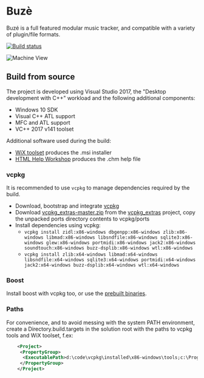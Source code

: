 # Buzè

Buzé is a full featured modular music tracker, and compatible with a variety of plugin/file formats.

[![Build status](https://ci.appveyor.com/api/projects/status/6din3gg3skaw9ate/branch/master?svg=true)](https://ci.appveyor.com/project/clvn/buze/branch/master) 

![Machine View](https://batman.no/buze/assets/buze-plugins.png)

## Build from source

The project is developed using Visual Studio 2017, the "Desktop development with C++" workload and the following additional components:

- Windows 10 SDK
- Visual C++ ATL support
- MFC and ATL support
- VC++ 2017 v141 toolset

Additional software used during the build:

- [WiX toolset](http://wixtoolset.org/) produces the .msi installer
- [HTML Help Workshop](http://www.microsoft.com/downloads/details.aspx?FamilyID=00535334-c8a6-452f-9aa0-d597d16580cc) produces the .chm help file

### vcpkg

It is recommended to use `vcpkg` to manage dependencies required by the build.

- Download, bootstrap and integrate [vcpkg](https://github.com/Microsoft/vcpkg)
- Download [vcpkg_extras-master.zip](https://github.com/clvn/vcpkg_extras/archive/master.zip) from the [vcpkg_extras](https://github.com/clvn/vcpkg_extras) project, copy the unpacked ports directory contents to vcpkg/ports
- Install dependencies using vcpkg:
	- `vcpkg install zidl:x86-windows dbgenpp:x86-windows zlib:x86-windows libmad:x86-windows libsndfile:x86-windows sqlite3:x86-windows glew:x86-windows portmidi:x86-windows jack2:x86-windows soundtouch:x86-windows buzz-dsplib:x86-windows wtl:x86-windows`
	- `vcpkg install zlib:x64-windows libmad:x64-windows libsndfile:x64-windows sqlite3:x64-windows portmidi:x64-windows jack2:x64-windows buzz-dsplib:x64-windows wtl:x64-windows`

### Boost

Install boost with vcpkg too, or use the [prebuilt binaries](https://sourceforge.net/projects/boost/files/boost-binaries/).

### Paths

For convenience, and to avoid messing with the system PATH environment, create a Directory.build.targets in the solution root with the paths to vcpkg tools and WiX toolset, f.ex:

```xml
	<Project>
	 <PropertyGroup>
	  <ExecutablePath>d:\code\vcpkg\installed\x86-windows\tools;c:\Program Files (x86)\WiX Toolset v3.11\bin\;$(ExecutablePath)</ExecutablePath>
	 </PropertyGroup>
	</Project>
```
